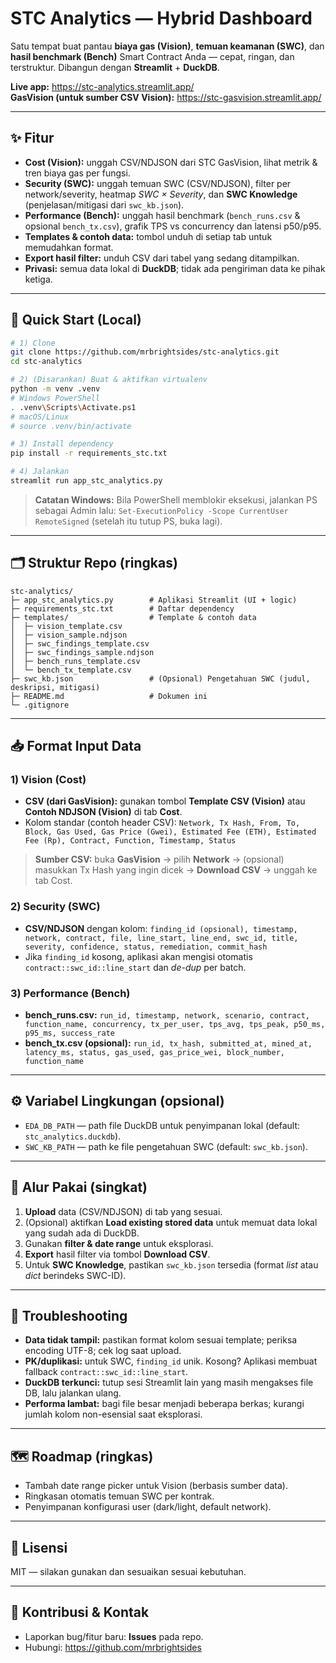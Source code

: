 
# STC Analytics — Hybrid Dashboard

Satu tempat buat pantau **biaya gas (Vision)**, **temuan keamanan (SWC)**, dan **hasil benchmark (Bench)** Smart Contract Anda — cepat, ringan, dan terstruktur. Dibangun dengan **Streamlit** + **DuckDB**.

**Live app:** https://stc-analytics.streamlit.app/  
**GasVision (untuk sumber CSV Vision):** https://stc-gasvision.streamlit.app/

---

## ✨ Fitur
- **Cost (Vision):** unggah CSV/NDJSON dari STC GasVision, lihat metrik & tren biaya gas per fungsi.
- **Security (SWC):** unggah temuan SWC (CSV/NDJSON), filter per network/severity, heatmap _SWC × Severity_, dan **SWC Knowledge** (penjelasan/mitigasi dari `swc_kb.json`).
- **Performance (Bench):** unggah hasil benchmark (`bench_runs.csv` & opsional `bench_tx.csv`), grafik TPS vs concurrency dan latensi p50/p95.
- **Templates & contoh data:** tombol unduh di setiap tab untuk memudahkan format.
- **Export hasil filter:** unduh CSV dari tabel yang sedang ditampilkan.
- **Privasi:** semua data lokal di **DuckDB**; tidak ada pengiriman data ke pihak ketiga.

---

## 🚀 Quick Start (Local)
```bash
# 1) Clone
git clone https://github.com/mrbrightsides/stc-analytics.git
cd stc-analytics

# 2) (Disarankan) Buat & aktifkan virtualenv
python -m venv .venv
# Windows PowerShell
. .venv\Scripts\Activate.ps1
# macOS/Linux
# source .venv/bin/activate

# 3) Install dependency
pip install -r requirements_stc.txt

# 4) Jalankan
streamlit run app_stc_analytics.py
```

> **Catatan Windows:** Bila PowerShell memblokir eksekusi, jalankan PS sebagai Admin lalu:
> `Set-ExecutionPolicy -Scope CurrentUser RemoteSigned` (setelah itu tutup PS, buka lagi).

---

## 🗂️ Struktur Repo (ringkas)
```
stc-analytics/
├─ app_stc_analytics.py        # Aplikasi Streamlit (UI + logic)
├─ requirements_stc.txt        # Daftar dependency
├─ templates/                  # Template & contoh data
│  ├─ vision_template.csv
│  ├─ vision_sample.ndjson
│  ├─ swc_findings_template.csv
│  ├─ swc_findings_sample.ndjson
│  ├─ bench_runs_template.csv
│  └─ bench_tx_template.csv
├─ swc_kb.json                 # (Opsional) Pengetahuan SWC (judul, deskripsi, mitigasi)
├─ README.md                   # Dokumen ini
└─ .gitignore
```

---

## 📥 Format Input Data

### 1) Vision (Cost)
- **CSV (dari GasVision):** gunakan tombol **Template CSV (Vision)** atau **Contoh NDJSON (Vision)** di tab **Cost**.  
- Kolom standar (contoh header CSV):
  `Network, Tx Hash, From, To, Block, Gas Used, Gas Price (Gwei), Estimated Fee (ETH), Estimated Fee (Rp), Contract, Function, Timestamp, Status`

> **Sumber CSV:** buka **GasVision** → pilih **Network** → (opsional) masukkan Tx Hash yang ingin dicek → **Download CSV** → unggah ke tab Cost.

### 2) Security (SWC)
- **CSV/NDJSON** dengan kolom:
  `finding_id (opsional), timestamp, network, contract, file, line_start, line_end, swc_id, title, severity, confidence, status, remediation, commit_hash`  
- Jika `finding_id` kosong, aplikasi akan mengisi otomatis `contract::swc_id::line_start` dan _de-dup_ per batch.

### 3) Performance (Bench)
- **bench_runs.csv:** `run_id, timestamp, network, scenario, contract, function_name, concurrency, tx_per_user, tps_avg, tps_peak, p50_ms, p95_ms, success_rate`
- **bench_tx.csv (opsional):** `run_id, tx_hash, submitted_at, mined_at, latency_ms, status, gas_used, gas_price_wei, block_number, function_name`

---

## ⚙️ Variabel Lingkungan (opsional)
- `EDA_DB_PATH` — path file DuckDB untuk penyimpanan lokal (default: `stc_analytics.duckdb`).
- `SWC_KB_PATH` — path ke file pengetahuan SWC (default: `swc_kb.json`).

---

## 🧭 Alur Pakai (singkat)
1. **Upload** data (CSV/NDJSON) di tab yang sesuai.
2. (Opsional) aktifkan **Load existing stored data** untuk memuat data lokal yang sudah ada di DuckDB.
3. Gunakan **filter & date range** untuk eksplorasi.
4. **Export** hasil filter via tombol **Download CSV**.
5. Untuk **SWC Knowledge**, pastikan `swc_kb.json` tersedia (format _list_ atau _dict_ berindeks SWC-ID).

---

## 🧩 Troubleshooting
- **Data tidak tampil:** pastikan format kolom sesuai template; periksa encoding UTF-8; cek log saat upload.
- **PK/duplikasi:** untuk SWC, `finding_id` unik. Kosong? Aplikasi membuat fallback `contract::swc_id::line_start`.
- **DuckDB terkunci:** tutup sesi Streamlit lain yang masih mengakses file DB, lalu jalankan ulang.
- **Performa lambat:** bagi file besar menjadi beberapa berkas; kurangi jumlah kolom non-esensial saat eksplorasi.

---

## 🗺️ Roadmap (ringkas)
- Tambah date range picker untuk Vision (berbasis sumber data).
- Ringkasan otomatis temuan SWC per kontrak.
- Penyimpanan konfigurasi user (dark/light, default network).

---

## 📄 Lisensi
MIT — silakan gunakan dan sesuaikan sesuai kebutuhan.

---

## 🙌 Kontribusi & Kontak
- Laporkan bug/fitur baru: **Issues** pada repo.
- Hubungi: https://github.com/mrbrightsides
